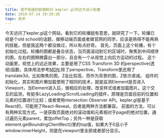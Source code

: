 ```yaml
---
title: 我不知道的前端知识-kepler.gl的近大远小轮播
date: 2019-07-14 19:29:28
tags: 技术
---
```

今天访问了kepler.gl这个网站，看到它的轮播挺有意思，就研究了一下。轮播已经是个old school的话题，做移动端页面或者做官网的同学，应该是熟得不能再熟的技能，但是我这两个都没做过，所以有点好奇。
首先，页面上这个轮播，有个初始化过程。轮播的图都是叠合状态，当页面滚动到它的区域时，聚焦到中间顺序的图，左右的图稍微露出一部分，且会有一个从视觉上向后方运动的过程。
这个动画里，视觉上的远近效果，主要是用了CSS Transform 3D 的perspective(透视)函数，具体用法参考[MDN](https://developer.mozilla.org/en-US/docs/Web/CSS/perspective);除了perspective，Transform里还用了translate3d，比如聚焦的图，Z会比较高，而作为背景的图，Z依次递减。
组件的初始化，其实和图片懒加载使用了相同的技术，就是监测Element是否进入Viewport，当Element进入后，做相应的处理，改变样式或者加载图片。这个交互的监测，有挺多LazyLoading/ScrollLoading的插件，原理是页面目前的位置和元素的位置进行比较；或者使用ntersection Observer API。kepler.gl是基于React的，可能用了React-Reveal，后者是两种方法都兼容。
前面的方法，可以有两种实现方式。一是获取页面绝对的滚动值和元素相对于page的绝对位置，通过遍历元素parent，累加offetTop；另外一种是获取element.getBoundingClientRect()里的top值，如果大于0且小于window.innerHeight，则是在viewport里全部或者部分显示。